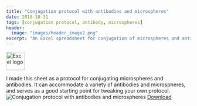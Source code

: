 ```yaml
---
title: "Conjugation protocol with antibodies and microspheres"
date: 2018-10-31
tags: [conjugation protocol, antibody, microspheres]
header:
  image: "images/header_image2.png"
excerpt: "An Excel spreadsheet for conjugation of microspheres and antibodies"
---
```

<img src="{{ site.url }}{{site.baseurl }}/images/Excellogo.png" alt="Excel logo" width="50"/>

I made this sheet as a protocol for conjugating microspheres and antibodies. It can accommodate a variety of antibodies and microspheres, and serves as a good starting point for tweaking your own protocol.
<img src="{{ site.url }}{{site.baseurl }}/images/science/conjugation_protocol_with_antibodies_and_microspheres.png" alt="Conjugation protocol with antibodies and microspheres">
[Download](https://github.com/scotttmoen/Science)
